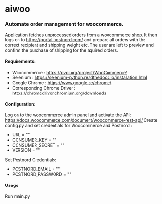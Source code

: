# aiwoo
### Automate order management for woocommerce.
Application fetches unprocessed orders from a woocommerce shop. It then logs on to https://portal.postnord.com/ and prepare all orders with the correct recipient and shipping weight etc. The user are left to preview and confirm the purchase of shipping for the aquired orders.  
 
#### Requirements: 
- Woocommerce : https://pypi.org/project/WooCommerce/
- Selenium : https://selenium-python.readthedocs.io/installation.html
- Google Chrome : https://www.google.se/chrome/
- Corresponding Chrome Driver : https://chromedriver.chromium.org/downloads

#### Configuration: 

Log on to the woocommerce admin panel and activate the API: https://docs.woocommerce.com/document/woocommerce-rest-api/ 
Create config.py and set credentials for Woocommerce and Postnord : 
- URL = ""
- CONSUMER_KEY = ""
- CONSUMER_SECRET = ""
- VERSION = ""

Set Postnord Credentials:
- POSTNORD_EMAIL = ""
- POSTNORD_PASSWORD = ""

#### Usage

Run main.py
